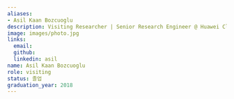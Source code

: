 ```yaml
---
aliases:
- Asil Kaan Bozcuoglu
description: Visiting Researcher | Senior Research Engineer @ Huawei Cloud Robotics
image: images/photo.jpg
links:
  email: 
  github: 
  linkedin: asil
name: Asil Kaan Bozcuoglu
role: visiting
status: 졸업
graduation_year: 2018
---
```

